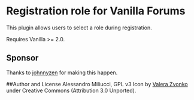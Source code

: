 # Registration role for Vanilla Forums
This plugin allows users to select a role during registration.

Requires Vanilla >= 2.0.

## Sponsor
Thanks to [johnnyzen](http://vanillaforums.org/profile/43062/johnnyzen) for making this happen.

##Author and License
Alessandro Miliucci, GPL v3
Icon by [Valera Zvonko](http://www.iconfinder.com/icondetails/102927/64/mask_icon) under Creative Commons (Attribution 3.0 Unported).
